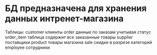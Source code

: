 # БД предназначена для хранения данных интренет-магазина

Таблицы:
	customer	клиенты
	order 		данные по заказам учитывая статус
	order_item	таблица содержит все заказанные товары
	supplier	поставщики
	product		товары магазина
	sale 		скидки в разрезе категорий
	employee	сотрудники
